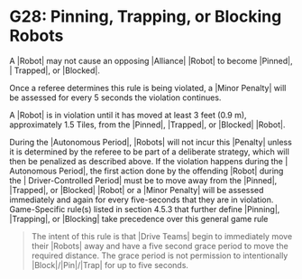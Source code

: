 # G28: Pinning, Trapping, or Blocking Robots

A |Robot| may not cause an opposing |Alliance| |Robot| to become |Pinned|, |
Trapped|, or |Blocked|.

Once a referee determines this rule is being violated, a |Minor Penalty| will be
assessed for every 5 seconds the violation continues.

A |Robot| is in violation until it has moved at least 3 feet (0.9 m),
approximately 1.5 Tiles, from the |Pinned|, |Trapped|, or |Blocked| |Robot|.

During the |Autonomous Period|, |Robots| will not incur this |Penalty| unless
it is determined by the referee to be part of a deliberate strategy, which will
then be penalized as described above. If the violation happens during the |
Autonomous Period|, the first action done by the offending |Robot| during the |
Driver-Controlled Period| must be to move away from the |Pinned|, |Trapped|, or
|Blocked| |Robot| or a |Minor Penalty| will be assessed immediately and again
for every five-seconds that they are in violation. Game-Specific rule(s) listed
in section 4.5.3 that further define |Pinning|, |Trapping|, or |Blocking| take
precedence over this general game rule

> The intent of this rule is that |Drive Teams| begin to immediately move their
|Robots| away and have a five second grace period to move the required distance.
The grace period is not permission to intentionally |Block|/|Pin|/|Trap| for up
to five seconds.